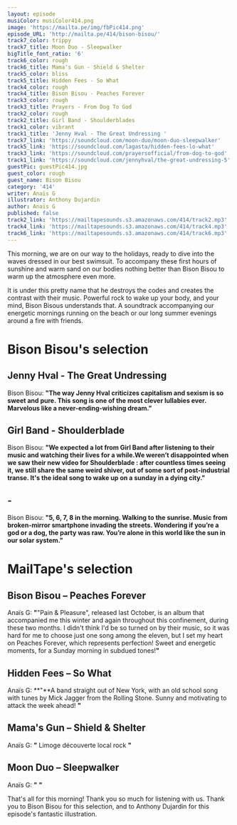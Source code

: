 ```yaml
---
layout: episode
musiColor: musiColor414.png
image: 'https://mailta.pe/img/fbPic414.png'
episode_URL: 'http://mailta.pe/414/bison-bisou/'
track7_color: trippy
track7_title: Moon Duo - Sleepwalker
bigTitle_font_ratio: '6'
track6_color: rough
track6_title: Mama's Gun - Shield & Shelter
track5_color: bliss
track5_title: Hidden Fees - So What
track4_color: rough
track4_title: Bison Bisou - Peaches Forever
track3_color: rough
track3_title: Prayers - From Dog To God
track2_color: rough
track2_title: Girl Band - Shoulderblades
track1_color: vibrant
track1_title: 'Jenny Hval - The Great Undressing '
track7_link: 'https://soundcloud.com/moon-duo/moon-duo-sleepwalker'
track5_link: 'https://soundcloud.com/lagasta/hidden-fees-lo-what'
track3_link: 'https://soundcloud.com/prayersofficial/from-dog-to-god'
track1_link: 'https://soundcloud.com/jennyhval/the-great-undressing-5'
guestPic: guestPic414.jpg
guest_color: rough
guest_name: Bison Bisou
category: '414'
writer: Anaïs G
illustrator: Anthony Dujardin
author: Anaïs G
published: false
track2_link: 'https://mailtapesounds.s3.amazonaws.com/414/track2.mp3'
track4_link: 'https://mailtapesounds.s3.amazonaws.com/414/track4.mp3'
track6_link: 'https://mailtapesounds.s3.amazonaws.com/414/track6.mp3'
---
```

<p id="introduction">This morning, we are on our way to the holidays, ready to dive into the waves dressed in our best swimsuit. To accompany these first hours of sunshine and warm sand on our bodies nothing better than Bison Bisou to warm up the atmosphere even more.
  
It is under this pretty name that he destroys the codes and creates the contrast with their music. Powerful rock to wake up your body, and your mind, Bison Bisous understands that. A soundtrack accompanying our energetic mornings running on the beach or our long summer evenings around a fire with friends.
</p>

# Bison Bisou's selection

## Jenny Hval - The Great Undressing
Bison Bisou: **"**The way Jenny Hval criticizes capitalism and sexism is so sweet and pure. This song is one of the most clever lullabies ever. Marvelous like a never-ending-wishing dream.**"**

## Girl Band - Shoulderblade
Bison Bisou: **"**We expected a lot from Girl Band after listening to their music and watching their lives for a while.We weren’t disappointed when we saw their new video for Shoulderblade : after countless times seeing it, we still share the same weird shiver, out of some sort of post-industrial transe. It's the ideal song to wake up on a sunday in a dying city.**"** 

##  - 
Bison Bisou: **"**5, 6, 7, 8 in the morning. Walking to the sunrise. Music from broken-mirror smartphone invading the streets. Wondering if you’re a god or a dog, the party was raw. You’re alone in this world like the sun in our solar system.**"**

# MailTape's selection

## Bison Bisou – Peaches Forever
Anaïs G: **"**"Pain & Pleasure", released last October, is an album that accompanied me this winter and again throughout this confinement, during these two months. I didn't think I'd be so turned on by their music, so it was hard for me to choose just one song among the eleven, but I set my heart on Peaches Forever, which represents perfection! Sweet and energetic moments, for a Sunday morning in subdued tones!**"**

## Hidden Fees – So What
Anaïs G: **"**A band straight out of New York, with an old school song with tunes by Mick Jagger from the Rolling Stone. Sunny and motivating to attack the week ahead! **"**

## Mama's Gun – Shield & Shelter
Anaïs G: **"** Limoge découverte local rock **"**

## Moon Duo  – Sleepwalker
Anaïs G: **"**  **"**


<p id="outroduction">That's all for this morning! Thank you so much for listening with us. Thank you to Bison Bisou for this selection, and to Anthony Dujardin for this episode's fantastic illustration.</p>

